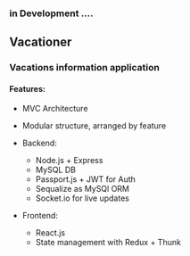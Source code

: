 ### in Development ....

## Vacationer 

### Vacations information application

#### Features:

* MVC Architecture
* Modular structure, arranged by feature
* Backend:
   * Node.js + Express
   * MySQL DB
   * Passport.js + JWT for Auth
   * Sequalize as MySQl ORM
   * Socket.io for live updates

* Frontend:
  * React.js
  * State management with  Redux + Thunk   
